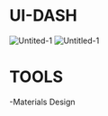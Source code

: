 # UI-DASH
![Untited-1](https://user-images.githubusercontent.com/67412667/88072668-9b93fa80-cb75-11ea-9630-30c90496bb99.png)
![Untitled-1](https://user-images.githubusercontent.com/67412667/88072673-9cc52780-cb75-11ea-9ed9-1dcf8da94ff5.png)

# TOOLS
-Materials Design
